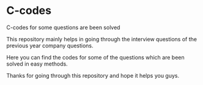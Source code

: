# C-codes
C-codes for some questions are been solved

This repository mainly helps in going through the interview questions of the previous year company questions.

Here you can find the codes for some of the questions which are been solved in easy methods.

Thanks for going through this repository and hope it helps you guys.
